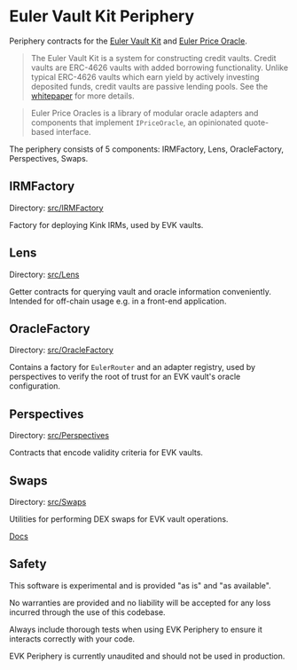 # Euler Vault Kit Periphery
Periphery contracts for the [Euler Vault Kit](https://github.com/euler-xyz/euler-vault-kit) and [Euler Price Oracle](https://github.com/euler-xyz/euler-price-oracle).

> The Euler Vault Kit is a system for constructing credit vaults. Credit vaults are ERC-4626 vaults with added borrowing functionality. Unlike typical ERC-4626 vaults which earn yield by actively investing deposited funds, credit vaults are passive lending pools. See the [whitepaper](https://docs.euler.finance/euler-vault-kit-white-paper/) for more details.

> Euler Price Oracles is a library of modular oracle adapters and components that implement `IPriceOracle`, an opinionated quote-based interface.

The periphery consists of 5 components: IRMFactory, Lens, OracleFactory, Perspectives, Swaps.

## IRMFactory
Directory: [src/IRMFactory](src/IRMFactory)

Factory for deploying Kink IRMs, used by EVK vaults.

## Lens
Directory: [src/Lens](src/Lens)

Getter contracts for querying vault and oracle information conveniently. Intended for off-chain usage e.g. in a front-end application.

## OracleFactory
Directory: [src/OracleFactory](src/OracleFactory)

Contains a factory for `EulerRouter` and an adapter registry, used by perspectives to verify the root of trust for an EVK vault's oracle configuration.

## Perspectives
Directory: [src/Perspectives](src/Perspectives)

Contracts that encode validity criteria for EVK vaults.

## Swaps
Directory: [src/Swaps](src/Swaps)

Utilities for performing DEX swaps for EVK vault operations.

[Docs](./docs/swaps.md)

## Safety
This software is experimental and is provided "as is" and "as available".

No warranties are provided and no liability will be accepted for any loss incurred through the use of this codebase.

Always include thorough tests when using EVK Periphery to ensure it interacts correctly with your code.

EVK Periphery is currently unaudited and should not be used in production.